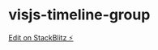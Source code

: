 # visjs-timeline-group

[Edit on StackBlitz ⚡️](https://stackblitz.com/edit/visjs-with-angular-cdngjc)